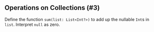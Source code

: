 ## Operations on Collections (#3)

Define the function `sum(list: List<Int?>)` to add up the nullable `Int`s in
`list`. Interpret `null` as zero.
